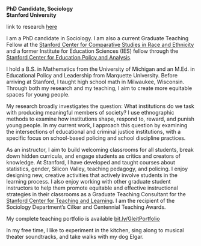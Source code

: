 **PhD Candidate, Sociology** \
**Stanford University**

link to research [here](https://rgleit.github.io/research)

I am a PhD candidate in Sociology. I am also a current Graduate Teaching Fellow at the [Stanford Center for Comparative Studies in Race and Ethnicity](https://ccsre.stanford.edu/people/rebecca-gleit) and a former Institute for Education Sciences (IES) fellow through the [Stanford Center for Education Policy and Analysis](https://cepa.stanford.edu/people/rebecca-gleit). 

I hold a B.S. in Mathematics from the University of Michigan and an M.Ed. in Educational Policy and Leadership from Marquette University. Before arriving at Stanford, I taught high school math in Milwaukee, Wisconsin. Through both my research and my teaching, I aim to create more equitable spaces for young people. 

My research broadly investigates the question: What institutions do we task with producing meaningful members of society? I use ethnographic methods to examine how institutions shape, respond to, reward, and punish young people. In my current work, I approach this question by examining the intersections of educational and criminal justice institutions, with a specific focus on school-based policing and school discipline practices. 

As an instructor, I aim to build welcoming classrooms for all students, break down hidden curricula, and engage students as critics and creators of knowledge. At Stanford, I have developed and taught courses about statistics, gender, Silicon Valley, teaching pedagogy, and policing. I enjoy designing new, creative activities that actively involve students in the learning process. I also enjoy working with other graduate student instructors to help them promote equitable and effective instructional strategies in their classrooms as a Graduate Teaching Consultant for the [Stanford Center for Teaching and Learning](https://ctl.stanford.edu/ta-training-support/graduate-teaching-consultants/grad-consultant-bios). I am the recipient of the Sociology Department’s Cilker and Centennial Teaching Awards.

My complete teaching portfolio is available [bit.ly/GleitPortfolio](http://bit.ly/GleitPortfolio)

In my free time, I like to experiment in the kitchen, sing along to musical theater soundtracks, and take walks with my dog Elgar.




<!--
You can use the [editor on GitHub](https://github.com/rgleit/rgleit.github.io/edit/main/index.md) to maintain and preview the content for your website in Markdown files.

Whenever you commit to this repository, GitHub Pages will run [Jekyll](https://jekyllrb.com/) to rebuild the pages in your site, from the content in your Markdown files.

### Markdown

Markdown is a lightweight and easy-to-use syntax for styling your writing. It includes conventions for

```markdown
Syntax highlighted code block

# Header 1
## Header 2
### Header 3

- Bulleted
- List

1. Numbered
2. List

**Bold** and _Italic_ and `Code` text

[Link](url) and ![Image](src)
```

For more details see [Basic writing and formatting syntax](https://docs.github.com/en/github/writing-on-github/getting-started-with-writing-and-formatting-on-github/basic-writing-and-formatting-syntax).

### Jekyll Themes

Your Pages site will use the layout and styles from the Jekyll theme you have selected in your [repository settings](https://github.com/rgleit/rgleit.github.io/settings/pages). The name of this theme is saved in the Jekyll `_config.yml` configuration file.

### Support or Contact

Having trouble with Pages? Check out our [documentation](https://docs.github.com/categories/github-pages-basics/) or [contact support](https://support.github.com/contact) and we’ll help you sort it out. -->
